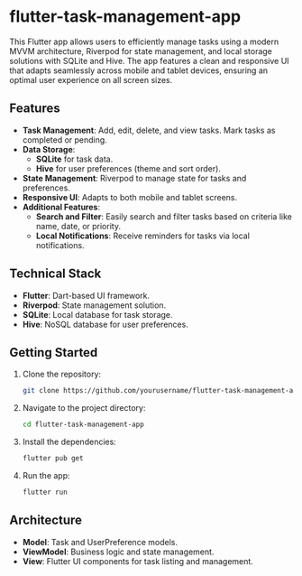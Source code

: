 # flutter-task-management-app
This Flutter app allows users to efficiently manage tasks using a modern MVVM architecture, Riverpod for state management, and local storage solutions with SQLite and Hive. The app features a clean and responsive UI that adapts seamlessly across mobile and tablet devices, ensuring an optimal user experience on all screen sizes.

## Features
- **Task Management**: Add, edit, delete, and view tasks. Mark tasks as completed or pending.
- **Data Storage**: 
  - **SQLite** for task data.
  - **Hive** for user preferences (theme and sort order).
- **State Management**: Riverpod to manage state for tasks and preferences.
- **Responsive UI**: Adapts to both mobile and tablet screens.
- **Additional Features**:
  - **Search and Filter**: Easily search and filter tasks based on criteria like name, date, or priority.
  - **Local Notifications**: Receive reminders for tasks via local notifications.

## Technical Stack
- **Flutter**: Dart-based UI framework.
- **Riverpod**: State management solution.
- **SQLite**: Local database for task storage.
- **Hive**: NoSQL database for user preferences.

## Getting Started
1. Clone the repository:
   ```bash
   git clone https://github.com/yourusername/flutter-task-management-app.git
   ```
2. Navigate to the project directory:
   ```bash
   cd flutter-task-management-app
   ```
3. Install the dependencies:
   ```bash
   flutter pub get
   ```
4. Run the app:
   ```bash
   flutter run
   ```

## Architecture
- **Model**: Task and UserPreference models.
- **ViewModel**: Business logic and state management.
- **View**: Flutter UI components for task listing and management.

